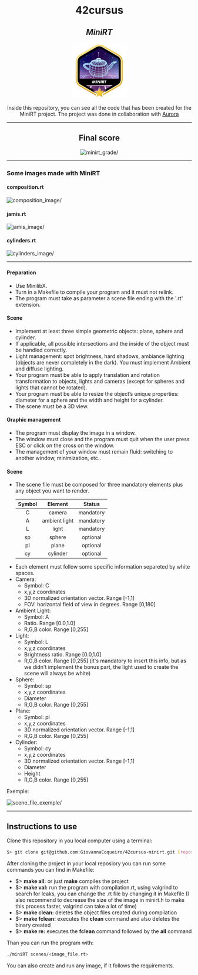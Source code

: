<h1 align=center>
	<b>42cursus</b>
</h1>

<div align=center>
	<h2>
		<i>MiniRT</i>
	</h2>
	<img src="https://github.com/GiovannaCoqueiro/GiovannaCoqueiro/blob/main/badges/minirtm.png" alt=minirt_badge/>
	<p align=center>
    		Inside this repository, you can see all the code that has been created for the MiniRT project. The project was done in collaboration with <a href="https://github.com/ada-cruz">Aurora</a>
	</p>
</div>

---

<div align=center>
	<h2>
		Final score
	</h2>
	<img src="https://github.com/GiovannaCoqueiro/42cursus-minirt/assets/115947494/505cd54e-acdc-4f41-8897-be41d92e94df" alt=minirt_grade/>
</div>

---

<div align=left>
	<h3>
		Some images made with MiniRT
	</h3>
	<h4>
		composition.rt
	</h4>
	<img src="https://github.com/GiovannaCoqueiro/42cursus-minirt/assets/115947494/150f381f-33a2-4f34-8350-f1fd0547b7e0" alt=composition_image/>
	<h4>
		jamis.rt
	</h4>
	<img src="https://github.com/GiovannaCoqueiro/42cursus-minirt/assets/115947494/a611604b-b9c5-4ae0-bffd-8b80010cd2ad" alt=jamis_image/>
 	<h4>
		cylinders.rt
	</h4>
	<img src="https://github.com/GiovannaCoqueiro/42cursus-minirt/assets/115947494/a9376e43-832d-4cd5-8618-b6faf80c926b" alt=cylinders_image/>
</div>

---

<h4 align=left>
  Preparation
</h4>
<ul>
  <li>Use MinilibX.</li>
  <li>Turn in a Makefile to compile your program and it must not relink.</li>
  <li>The program must take as parameter a scene file ending with the '.rt' extension.</li>
</ul>

<h4 align=left>
  Scene
</h4>
<ul>
  <li>Implement at least three simple geometric objects: plane, sphere and cylinder.</li>
  <li>If applicable, all possible intersections and the inside of the object must be handled
correctly.</li>
  <li>Light management: spot brightness, hard shadows, ambiance lighting (objects are
never completely in the dark). You must implement Ambient and diffuse lighting.</li>
  <li>Your program must be able to apply translation and rotation transformation to
objects, lights and cameras (except for spheres and lights that cannot be rotated).</li>
  <li>Your program must be able to resize the object’s unique properties: diameter for a
sphere and the width and height for a cylinder.</li>
  <li>The scene must be a 3D view.</li>
</ul>

<h4 align=left>
  Graphic management
</h4>
<ul>
  <li>The program must display the image in a window.</li>
  <li>The window must close and the program must quit when the user press ESC or click on the cross on the window.</li>
	<li>The management of your window must remain fluid: switching to another window,
minimization, etc..</li>
</ul>

<h4 align=left>
  Scene
</h4>
<ul>
  <li>The scene file must be composed for three mandatory elements plus any object you want to render.</li>

  | Symbol | Element | Status |
  | :---: | :---: | :---: |
  | C | camera | mandatory |
  | A | ambient light | mandatory |
  | L | light | mandatory |
  | sp | sphere | optional |
  | pl | plane | optional |
  | cy | cylinder | optional |

  <li>Each element must follow some specific information separeted by white spaces.</li>
  <li>Camera:
	<ul>
		<li>Symbol: C</li>
	  	<li>x,y,z coordinates</li>
	  	<li>3D normalized orientation vector. Range [-1,1]</li>
	  	<li>FOV: horizontal field of view in degrees. Range [0,180]</li>
	</ul>
  </li>
  <li>Ambient Light:
	<ul>
		<li>Symbol: A</li>
	  	<li>Ratio. Range [0.0,1.0]</li>
		<li>R,G,B color. Range [0,255]</li>
	</ul>
  </li>
  <li>Light:
	<ul>
		<li>Symbol: L</li>
		<li>x,y,z coordinates</li>
	  	<li>Brightness ratio. Range [0.0,1.0]</li>
		<li>R,G,B color. Range [0,255] (it's mandatory to insert this info, but as we didn't implement the bonus part, the light used to create the scene will always be white)</li>
	</ul>
  </li>
  <li>Sphere:
	<ul>
		<li>Symbol: sp</li>
		<li>x,y,z coordinates</li>
	  	<li>Diameter</li>
		<li>R,G,B color. Range [0,255]</li>
	</ul>
  </li>
  <li>Plane:
	<ul>
		<li>Symbol: pl</li>
		<li>x,y,z coordinates</li>
	  	<li>3D normalized orientation vector. Range [-1,1]</li>
		<li>R,G,B color. Range [0,255]</li>
	</ul>
  </li>
  <li>Cylinder:
	<ul>
		<li>Symbol: cy</li>
		<li>x,y,z coordinates</li>
	  	<li>3D normalized orientation vector. Range [-1,1]</li>
		<li>Diameter</li>
		<li>Height</li>
		<li>R,G,B color. Range [0,255]</li>
	</ul>
  </li>
</ul>

<p>
	Exemple:
</p>
<img src="https://github.com/GiovannaCoqueiro/42cursus-minirt/assets/115947494/138f147a-27c1-4d44-b6e4-e5d2b2a31d8c" alt=scene_file_exemple/>

---

<h2>
    Instructions to use
</h2>
Clone this repository in you local computer using a terminal:

```sh
$> git clone git@github.com:GiovannaCoqueiro/42cursus-minirt.git [repository_local]
```
		
After cloning the project in your local reposiory you can run some commands you can find in Makefile:
<ul>
	<li>$> <b>make all:</b> or just <b>make</b> compiles the project</li>
	<li>$> <b>make val:</b> run the program with compilation.rt, using valgrind to search for leaks, you can change the .rt file by changing it in Makefile (I also recommend to decrease the size of the image in minirt.h to make this process faster, valgrind can take a lot of time)</li> 
	<li>$> <b>make clean:</b> deletes the object files created during compilation</li>
	<li>$> <b>make fclean:</b> executes the <b>clean</b> command and also deletes the binary created</li>
	<li>$> <b>make re:</b> executes the <b>fclean</b> command followed by the <b>all</b> command</li>
</ul>

Than you can run the program with:
```sh
./miniRT scenes/<image_file.rt>
```

You can also create and run any image, if it follows the requirements.
